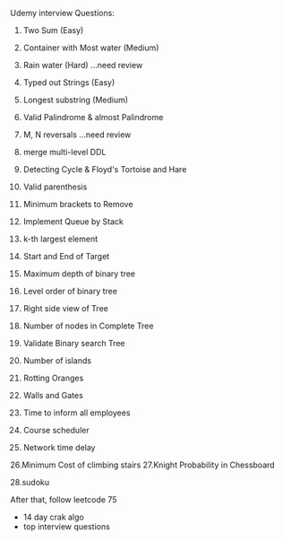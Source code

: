 Udemy interview Questions:

1. Two Sum  (Easy)
2. Container with Most water (Medium)
3. Rain water (Hard)  ...need review
4. Typed out Strings (Easy)
5. Longest substring (Medium)

6. Valid Palindrome & almost Palindrome
7. M, N reversals ...need review
8. merge multi-level DDL
9. Detecting Cycle & Floyd's Tortoise and Hare
10. Valid parenthesis

11. Minimum brackets to Remove
12. Implement Queue by Stack
13. k-th largest element
14. Start and End of Target

15. Maximum depth of binary tree
16. Level order of binary tree
17. Right side view of Tree
18. Number of nodes in Complete Tree
19. Validate Binary search Tree

20. Number of islands
21. Rotting Oranges
22. Walls and Gates
23. Time to inform all employees
24. Course scheduler
25. Network time delay

26.Minimum Cost of climbing stairs
27.Knight Probability in Chessboard

28.sudoku





After that, 
follow leetcode 75
+ 14 day crak algo
+ top interview questions